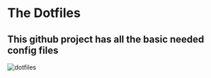 # The Dotfiles 
## This github project has all the basic needed config files 



![dotfiles](https://www.trplane.com/wp-content/uploads/303804e8bd856299287db0b764817e1f.png)

